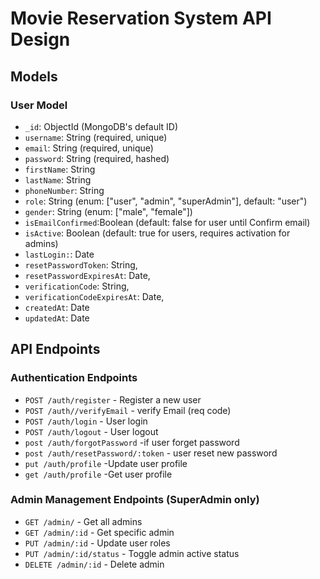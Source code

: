 # Movie Reservation System API Design

## Models

### User Model
- `_id`: ObjectId (MongoDB's default ID)
- `username`: String (required, unique)
- `email`: String (required, unique)
- `password`: String (required, hashed)
- `firstName`: String
- `lastName`: String
- `phoneNumber`: String
- `role`: String (enum: ["user", "admin", "superAdmin"], default: "user")
- `gender`: String (enum: ["male", "female"])
- `isEmailConfirmed`:Boolean (default: false for user until Confirm email)
- `isActive`: Boolean (default: true for users, requires activation for admins)
- `lastLogin:`: Date
- `resetPasswordToken`: String,
- `resetPasswordExpiresAt`: Date,
- `verificationCode`: String,
- `verificationCodeExpiresAt`: Date,
- `createdAt`: Date
- `updatedAt`: Date



## API Endpoints

### Authentication Endpoints
- `POST /auth/register` - Register a new user
- `POST /auth//verifyEmail` - verify Email (req code)
- `POST /auth/login` - User login
- `POST /auth/logout` - User logout
- `post /auth/forgotPassword` -if user forget password
- `post /auth/resetPassword/:token` - user reset new password
- `put /auth/profile` -Update user profile
- `get /auth/profile` -Get user profile


### Admin Management Endpoints (SuperAdmin only)
- `GET /admin/` - Get all admins
- `GET /admin/:id` - Get specific admin
- `PUT /admin/:id` - Update user roles 
- `PUT /admin/:id/status` - Toggle admin active status
- `DELETE /admin/:id` - Delete admin











